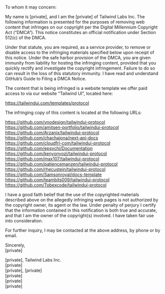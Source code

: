 To whom it may concern:

My name is [private], and I am the [private] of Tailwind Labs Inc. The following information is presented for the purposes of removing web content that infringes on our copyright per the Digital Millennium Copyright Act (“DMCA”). This notice constitutes an official notification under Section 512(c) of the DMCA.

Under that statute, you are required, as a service provider, to remove or disable access to the infringing materials specified below upon receipt of this notice. Under the safe harbor provision of the DMCA, you are given immunity from liability for hosting the infringing content, provided that you quickly rectify and investigate the copyright infringement. Failure to do so can result in the loss of this statutory immunity.
I have read and understand GitHub’s Guide to Filing a DMCA Notice.

The content that is being infringed is a website template we offer paid access to via our website “Tailwind UI”, located here:

https://tailwindui.com/templates/protocol

The infringing copy of this content is located at the following URLs:

https://github.com/vnodesign/tailwindui-protocol  
https://github.com/amitsen-portfolio/tailwindui-protocol  
https://github.com/Arzanix/tailwindui-protocol  
https://github.com/chachajona/next-api-docs  
https://github.com/cloudfrl-com/tailwindui-protocol  
https://github.com/epsychi/Documentation  
https://github.com/kenyonyozi/tailwindui-protocol  
https://github.com/max107/tailwindui-protocol  
https://github.com/patiencemanzen/tailwindui-protocol  
https://github.com/rhecustein/tailwindui-protocol  
https://github.com/Samsonroyal/docs-template  
https://github.com/teambits009/tailwindui-protocol  
https://github.com/Tobexcode/tailwindui-protocol  

I have a good faith belief that the use of the copyrighted materials described above on the allegedly infringing web pages is not authorized by the copyright owner, its agent or the law. Under penalty of perjury I certify that the information contained in this notification is both true and accurate, and that I am the owner of the copyright(s) involved. I have taken fair use into consideration.

For further inquiry, I may be contacted at the above address, by phone or by email.

Sincerely,  
[private]

[private], Tailwind Labs Inc.  
[private]  
[private], [private]  
[private]  
[private]  
[private]  
